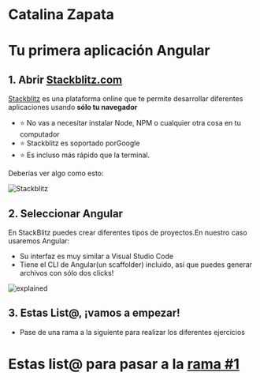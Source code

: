 # Catalina Zapata
# Tu primera aplicación Angular

## 1. Abrir [Stackblitz.com](https://stackblitz.com/)

[Stackblitz](https://stackblitz.com/) es una plataforma online que te permite desarrollar diferentes aplicaciones usando **sólo tu navegador** 

- ⭐️ No vas a necesitar instalar Node, NPM o cualquier otra cosa en tu computador
- ⭐️ Stackblitz es soportado porGoogle
- ⭐️ Es incluso más rápido que la terminal.

Deberías ver algo como esto:

![Stackblitz](stackblitz.png)

## 2. Seleccionar Angular

En StackBlitz puedes crear diferentes tipos de proyectos.En nuestro caso usaremos Angular:

- Su interfaz es muy similar a Visual Studio Code
- Tiene el CLI de Angular(un scaffolder) incluido, así que puedes generar archivos con sólo dos clicks!

![explained](explained.png)

## 3. Estas List@, ¡vamos a empezar!

- Pase de una rama a la siguiente para realizar los diferentes ejercicios 

# Estas list@ para pasar a la [rama #1](https://github.com/ltciro/your-first-angular-application/tree/1#your-first-angular-application)
